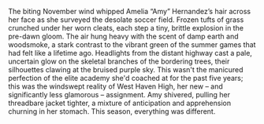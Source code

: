 The biting November wind whipped Amelia “Amy” Hernandez’s hair across her face as she surveyed the desolate soccer field.  Frozen tufts of grass crunched under her worn cleats, each step a tiny, brittle explosion in the pre-dawn gloom.  The air hung heavy with the scent of damp earth and woodsmoke, a stark contrast to the vibrant green of the summer games that had felt like a lifetime ago.  Headlights from the distant highway cast a pale, uncertain glow on the skeletal branches of the bordering trees, their silhouettes clawing at the bruised purple sky.  This wasn't the manicured perfection of the elite academy she'd coached at for the past five years; this was the windswept reality of West Haven High, her new – and significantly less glamorous – assignment.  Amy shivered, pulling her threadbare jacket tighter, a mixture of anticipation and apprehension churning in her stomach.  This season, everything was different.
